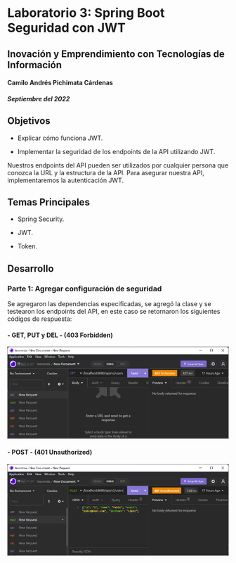 # Laboratorio 3: Spring Boot Seguridad con JWT

## Inovación y Emprendimiento con Tecnologías de Información

#### Camilo Andrés Pichimata Cárdenas

##### Septiembre del 2022

## Objetivos

- Explicar cómo funciona JWT. 

- Implementar la seguridad de los endpoints de la API utilizando JWT.

Nuestros endpoints del API pueden ser utilizados por cualquier persona que conozca la URL y la estructura de la API. Para asegurar nuestra API, implementaremos la autenticación JWT.

## Temas Principales

- Spring Security.

- JWT.

- Token.

## Desarrollo

### Parte 1: Agregar configuración de seguridad

Se agregaron las dependencias especificadas, se agregó la clase y se testearon los endpoints del API, en este caso se retornaron los siguientes códigos de respuesta:

#### - GET, PUT y DEL - (403 Forbidden)

![](img/P1-Forbidden.png)

#### - POST - (401 Unauthorized)

![](img/P1-Unauthorized.png)

